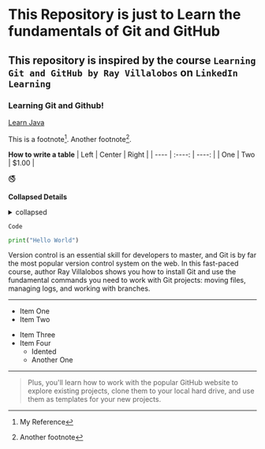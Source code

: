 # This Repository is just to Learn the fundamentals of Git and GitHub
## This repository is inspired by the course `Learning Git and GitHub by Ray Villalobos` on `LinkedIn Learning`
### Learning Git and Github!
 
[Learn Java](www.learnjava.com)

This is a footnote[^1]. Another footnote[^2].
[^1]: My Reference
[^2]: Another footnote


**How to write a table**
| Left | Center | Right |
| ---- | :----: | ----: |
| One  | Two    | $1.00 |

🚭

**Collapsed Details**
<details>
  <summary>collapsed</summary>
  This is the copy for the collapsed text
</details>


`Code`
```py
print("Hello World")
```

Version control is an essential skill for developers to master, and Git is by far the most popular version control system on the web. In this fast-paced course, author Ray Villalobos shows you how to install Git and use the fundamental commands you need to work with Git projects: moving files, managing logs, and working with branches.

***

- Item One
- Item Two

* Item Three
* Item Four
  - Idented
  - Another One
 
***

>Plus, you'll learn how to work with the popular GitHub website to explore existing projects, clone them to your local hard drive, and use them as templates for your new projects.

